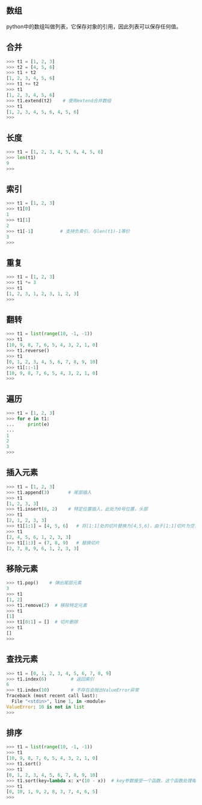 ## 数组

python中的数组叫做列表，它保存对象的引用，因此列表可以保存任何值。

## 合并

```python
>>> t1 = [1, 2, 3]
>>> t2 = [4, 5, 6]
>>> t1 + t2
[1, 2, 3, 4, 5, 6]
>>> t1 += t2
>>> t1
[1, 2, 3, 4, 5, 6]
>>> t1.extend(t2)    # 使用extend合并数组
>>> t1
[1, 2, 3, 4, 5, 6, 4, 5, 6]
>>>
```

## 长度

```python
>>> t1 = [1, 2, 3, 4, 5, 6, 4, 5, 6]
>>> len(t1)
9
>>>
```

## 索引

```python
>>> t1 = [1, 2, 3]
>>> t1[0]
1
>>> t1[1]
2
>>> t1[-1]          # 支持负索引，与len(t1)-1等价
3
>>>
```

## 重复

```python
>>> t1 = [1, 2, 3]
>>> t1 *= 3
>>> t1
[1, 2, 3, 1, 2, 3, 1, 2, 3]
>>>
```

## 翻转

```python
>>> t1 = list(range(10, -1, -1))
>>> t1
[10, 9, 8, 7, 6, 5, 4, 3, 2, 1, 0]
>>> t1.reverse()
>>> t1
[0, 1, 2, 3, 4, 5, 6, 7, 8, 9, 10]
>>> t1[::-1]
[10, 9, 8, 7, 6, 5, 4, 3, 2, 1, 0]
>>>
```

## 遍历

```python
>>> t1 = [1, 2, 3]
>>> for e in t1:
...     print(e)
...
1
2
3
>>>
```

## 插入元素

```python
>>> t1 = [1, 2, 3]
>>> t1.append(3)       # 尾部插入
>>> t1
[1, 2, 3, 3]
>>> t1.insert(0, 2)    # 特定位置插入，此处为0号位置，头部
>>> t1
[2, 1, 2, 3, 3]
>>> t1[1:1] = [4, 5, 6]   # 将[1:1]处的切片替换为[4,5,6]，由于[1:1]切片为空，所以就是插入
>>> t1
[2, 4, 5, 6, 1, 2, 3, 3]
>>> t1[1:3] = (7, 8, 9)   # 替换切片
[2, 7, 8, 9, 6, 1, 2, 3, 3]
```

## 移除元素

```python
>>> t1.pop()    # 弹出尾部元素
3
>>> t1
[1, 2]
>>> t1.remove(2)  # 移除特定元素
>>> t1
[1]
>>> t1[0:1] = []  # 切片删除
>>> t1
[]
>>>
```

## 查找元素

```python
>>> t1 = [0, 1, 2, 3, 4, 5, 6, 7, 8, 9]
>>> t1.index(6)         # 返回索引
6
>>> t1.index(10)        # 不存在会抛出ValueError异常
Traceback (most recent call last):
  File "<stdin>", line 1, in <module>
ValueError: 10 is not in list
>>>
```

## 排序

```python
>>> t1 = list(range(10, -1, -1))
>>> t1
[10, 9, 8, 7, 6, 5, 4, 3, 2, 1, 0]
>>> t1.sort()
>>> t1
[0, 1, 2, 3, 4, 5, 6, 7, 8, 9, 10]
>>> t1.sort(key=lambda x: x*(10 - x))  # key参数接受一个函数，这个函数处理每个元素后再排序
>>> t1
[0, 10, 1, 9, 2, 8, 3, 7, 4, 6, 5]
>>>
```

